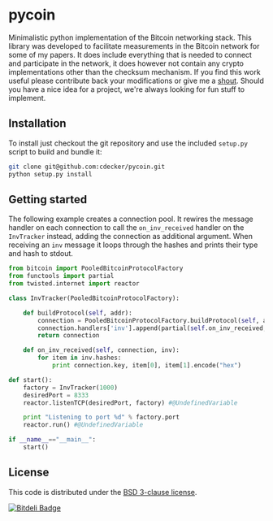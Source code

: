 
pycoin
======

Minimalistic python implementation of the Bitcoin networking
stack. This library was developed to facilitate measurements in the
Bitcoin network for some of my papers. It does include everything that
is needed to connect and participate in the network, it does however
not contain any crypto implementations other than the checksum
mechanism. If you find this work useful please contribute back your
modifications or give me a
[shout](http://www.disco.ethz.ch/members/cdecker.html). Should you
have a nice idea for a project, we're always looking for fun stuff to
implement.

Installation
------------

To install just checkout the git repository and use the included
`setup.py` script to build and bundle it:

```bash
git clone git@github.com:cdecker/pycoin.git
python setup.py install
```

Getting started
---------------

The following example creates a connection pool. It rewires the
message handler on each connection to call the `on_inv_received`
handler on the `InvTracker` instead, adding the connection as
additional argument. When receiving an `inv` message it loops through
the hashes and prints their type and hash to stdout.

```python
from bitcoin import PooledBitcoinProtocolFactory
from functools import partial
from twisted.internet import reactor

class InvTracker(PooledBitcoinProtocolFactory):

    def buildProtocol(self, addr):
        connection = PooledBitcoinProtocolFactory.buildProtocol(self, addr)
        connection.handlers['inv'].append(partial(self.on_inv_received, connection))
        return connection

    def on_inv_received(self, connection, inv):
        for item in inv.hashes:
            print connection.key, item[0], item[1].encode("hex")

def start():
    factory = InvTracker(1000)
    desiredPort = 8333
    reactor.listenTCP(desiredPort, factory) #@UndefinedVariable

    print "Listening to port %d" % factory.port
    reactor.run() #@UndefinedVariable

if __name__=="__main__":
    start()
```

License
-------
This code is distributed under the [BSD 3-clause license](http://en.wikipedia.org/wiki/BSD_licenses#3-clause_license_.28.22Revised_BSD_License.22.2C_.22New_BSD_License.22.2C_or_.22Modified_BSD_License.22.29).




[![Bitdeli Badge](https://d2weczhvl823v0.cloudfront.net/cdecker/pycoin/trend.png)](https://bitdeli.com/free "Bitdeli Badge")

